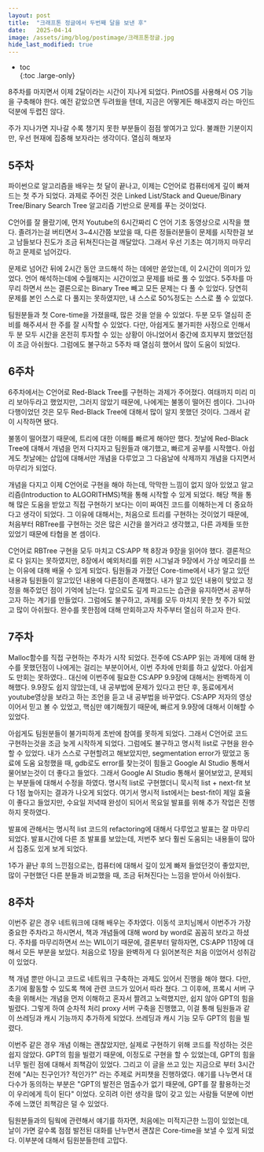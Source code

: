 ```yaml
---
layout: post
title:  "크래프톤 정글에서 두번째 달을 보낸 후"
date:   2025-04-14
image: /assets/img/blog/postimage/크래프톤정글.jpg
hide_last_modified: true
---
```


* toc  
{:toc .large-only}

8주차를 마지면서 이제 2달이라는 시간이 지나게 되었다. PintOS를 사용해서 OS 기능을 구축해야 한다. 예전 같았으면 두려웠을 텐데, 지금은 어떻게든 해내겠지 라는 마인드 덕분에 두렵진 않다. 

주가 지나가면 지나갈 수록 챙기지 못한 부분들이 점점 쌓여가고 있다. 불쾌한 기분이지만, 우선 현재에 집중해 보자라는 생각이다. 열심히 해보자

## 5주차

파이썬으로 알고리즘을 배우는 첫 달이 끝나고, 이제는 C언어로 컴퓨터에게 깊이 빠져드는 첫 주가 되었다. 과제로 주어진 것은 Linked List/Stack and Queue/Binary Tree/Binary Search Tree 알고리즘 기반으로 문제를 푸는 것이었다. 

C언어를 잘 몰랐기에, 먼저 Youtube의 6시간짜리 C 언어 기초 동영상으로 시작을 했다. 졸려가는걸 버티면서 3~4시간쯤 보았을 때, 다른 정들러분들이 문제를 시작한걸 보고 남들보다 진도가 조금 뒤쳐진다는걸 깨달았다. 그래서 우선 기초는 여기까지 마무리하고 문제로 넘어갔다. 

문제로 넘어간 뒤에 2시간 동안 코드해석 하는 데에만 쏟았는데, 이 2시간이 의미가 있었다. 언어 해석하는데에 수월해지는 시간이었고 문제를 바로 풀 수 있었다. 5주차를 마무리 하면서 쓰는 결론으로는 Binary Tree 빼고 모든 문제는 다 풀 수 있었다. 당연히 문제를 본인 스스로 다 풀지는 못하였지만, 내 스스로 50%정도는 스스로 풀 수 있었다.

팀원분들과 첫 Core-time을 가졌을때, 많은 것을 얻을 수 있었다. 두분 모두 열심히 준비를 해주셔서 한 주를 잘 시작할 수 있었다. 다만, 아쉽게도 불가피한 사정으로 인해서 두 분 모두 시간을 온전히 투자할 수 있는 상황이 아니었어서 중간에 흐지부지 했었던점이 조금 아쉬웠다. 그럼에도 불구하고 5주차 때 열심히 했어서 많이 도움이 되었다.


## 6주차

6주차에서는 C언어로 Red-Black Tree를 구현하는 과제가 주어졌다. 여태까지 미리 미리 보아두라고 했었지만, 그러지 않았기 때문에, 나에게는 불똥이 떨어진 셈이다. 그나마 다행이었던 것은 모두 Red-Black Tree에 대해서 많이 알지 못했던 것이다. 그래서 같이 시작하면 됐다.

불똥이 떨어졌기 때문에, 트리에 대한 이해를 빠르게 해야만 했다. 첫날에 Red-Black Tree에 대해서 개념을 먼저 다지자고 팀원들과 얘기했고, 빠르게 공부를 시작했다. 아쉽게도 첫날에는 삽입에 대해서만 개념을 다루었고 그 다음날에 삭제까지 개념을 다지면서 마무리가 되었다. 

개념을 다지고 이제 C언어로 구현을 해야 하는데, 막막한 느낌이 없지 않아 있었고 알고리즘(Introduction to ALGORITHMS)책을 통해 시작할 수 있게 되었다. 해당 책을 통해 많은 도움을 받았고 직접 구현하기 보다는 이미 짜여진 코드를 이해하는게 더 중요하다고 생각이 되었다. 그 이유에 대해서는, 처음으로 트리를 구현하는 것이었기 때문에, 처음부터 RBTree를 구현하는 것은 많은 시간을 쓸거라고 생각했고, 다른 과제들 또한 있었기 때문에 타협을 본 셈이다.

C언어로 RBTree 구현을 모두 마치고 CS:APP 책 8장과 9장을 읽어야 했다. 결론적으로 다 읽지는 못하였지만, 8장에서 예외처리를 위한 시그널과 9장에서 가상 메모리를 쓰는 이유에 대해 배울 수 있게 되었다. 팀원들과 가졌던 Core-time에서 내가 알고 있던 내용과 팀원들이 알고있던 내용에 다른점이 존재했다. 내가 알고 있던 내용이 맞았고 정정을 해주었던 점이 기억에 남는다. 앞으로도 깊게 파고드는 습관을 유지하면서 공부하고자 하는 계기를 만들었다. 그럼에도 불구하고, 과제를 모두 마치지 못한 첫 주가 되었고 많이 아쉬웠다. 완수를 못한점에 대해 만회하고자 차주부터 열심히 하고자 한다.

## 7주차

Malloc함수를 직접 구현하는 주차가 시작 되었다. 전주에 CS:APP 읽는 과제에 대해 완수를 못했던점이 나에게는 걸리는 부분이어서, 이번 주차에 만회를 하고 싶었다. 아쉽게도 만회는 못하였다.. 대신에 이번주에 필요한 CS:APP 9.9장에 대해서는 완벽하게 이해했다. 9.9장도 쉽지 않았는데, 내 공부법에 문제가 있다고 판단 후, 동료에게서 youtube영상을 보라고 하는 조언을 듣고 내 공부법을 바꾸었다. CS:APP 저자의 영상이어서 믿고 볼 수 있었고, 핵심만 얘기해줬기 때문에, 빠르게 9.9장에 대해서 이해할 수 있었다.

아쉽게도 팀원분들이 불가피하게 초반에 참여를 못하게 되었다. 그래서 C언어로 코드 구현하는것을 조금 늦게 시작하게 되었다. 그럼에도 불구하고 명시적 list로 구현을 완수할 수 있었다. 내가 스스로 구현할려고 해보았지만, segmentation error가 떴었고 동료에 도움 요청했을 때, gdb로도 error를 찾는것이 힘들고 Google AI Studio 통해서 물어보는것이 더 좋다고 들었다. 그래서 Google AI Studio 통해서 물어보았고, 문제되는 부분들에 대해서 수정을 하였다. 명시적 list로 구현했더니 묵시적 list + next-fit 보다 1점 높아지는 결과가 나오게 되었다. 여기서 명시적 list에서는 best-fit이 제일 효율이 좋다고 들었지만, 수요일 저녁때 완성이 되어서 목요일 발표를 위해 추가 작업은 진행하지 못하였다.

발표에 관해서는 명시적 list 코드의 refactoring에 대해서 다루었고 발표는 잘 마무리 되었다. 발표시간에 다른 조 발표를 보았는데, 저번주 보다 훨씬 도움되는 내용들이 많아서 집중도 있게 보게 되었다. 

1주가 끝난 후의 느낀점으로는, 컴퓨터에 대해서 깊이 있게 빠져 들었던것이 좋았지만, 많이 구현했던 다른 분들과 비교했을 때, 조금 뒤쳐진다는 느낌을 받아서 아쉬웠다.

## 8주차

이번주 같은 경우 네트워크에 대해 배우는 주차였다. 이동석 코치님께서 이번주가 가장 중요한 주차라고 하시면서, 책과 개념들에 대해 word by word로 꼼꼼히 보라고 하셨다. 주차를 마무리하면서 쓰는 WIL이기 때문에, 결론부터 말하자면, CS:APP 11장에 대해서 모든 부분을 보았다. 처음으로 1장을 완벽하게 다 읽어본적은 처음 이었어서 성취감이 있었다. 

책 개념 뿐만 아니고 코드로 네트워크 구축하는 과제도 있어서 진행을 해야 했다. 다만, 초기에 활동할 수 있도록 책에 관련 코드가 있어서 따라 쳤다. 그 이후에, 프록시 서버 구축을 위해서는 개념을 먼저 이해하고 혼자서 짤려고 노력했지만, 쉽지 않아 GPT의 힘을 빌렸다. 그렇게 하여 순차적 처리 proxy 서버 구축을 진행했고, 이걸 통해 팀원들과 같이 쓰레딩과 캐시 기능까지 추가하게 되었다. 쓰레딩과 캐시 기능 모두 GPT의 힘을 빌렸다.

이번주 같은 경우 개념 이해는 괜찮았지만, 실제로 구현하기 위해 코드를 작성하는 것은 쉽지 않았다. GPT의 힘을 빌렸기 때문에, 이정도로 구현을 할 수 있었는데, GPT의 힘을 너무 빌린 점에 대해서 죄책감이 있었다. 그리고 이 글을 쓰고 있는 지금으로 부터 3시간 전에 "AI는 친구인가? 적인가?" 라는 주제로 커피챗을 진행하였다. 얘기를 나누면서 대다수가 동의하는 부분은 "GPT의 발전은 멈출수가 없기 때문에, GPT를 잘 활용하는것이 우리에게 득이 된다" 이었다. 오히려 이런 생각을 많이 갖고 있는 사람들 덕분에 이번주에 느꼈던 죄책감은 덜 수 있었다.

팀원분들과의 팀웍에 관련해서 얘기를 하자면, 처음에는 미적지근한 느낌이 있었는데, 날이 가면 갈수록 점점 발전된 대화를 난누면서 괜찮은 Core-time을 보낼 수 있게 되었다. 이부분에 대해서 팀원분들한테 고맙다.